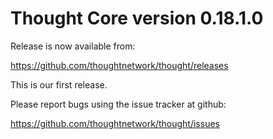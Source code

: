 Thought Core version 0.18.1.0
==========================

Release is now available from:

  <https://github.com/thoughtnetwork/thought/releases>

This is our first release.

Please report bugs using the issue tracker at github:

  <https://github.com/thoughtnetwork/thought/issues>
